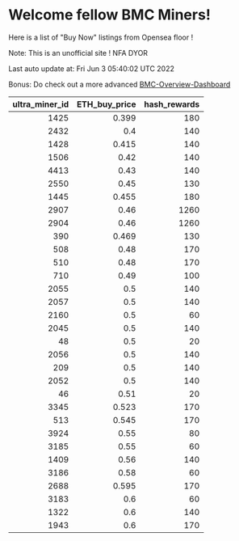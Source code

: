 # Welcome fellow BMC Miners!
Here is a list of "Buy Now" listings from Opensea floor !

Note: This is an unofficial site ! NFA DYOR

Last auto update at: Fri Jun  3 05:40:02 UTC 2022

Bonus: Do check out a more advanced [BMC-Overview-Dashboard](https://dune.com/defifunk/BMC-Overview-Dashboard)


|   ultra_miner_id |   ETH_buy_price |   hash_rewards |
|-----------------:|----------------:|---------------:|
|             1425 |           0.399 |            180 |
|             2432 |           0.4   |            140 |
|             1428 |           0.415 |            140 |
|             1506 |           0.42  |            140 |
|             4413 |           0.43  |            140 |
|             2550 |           0.45  |            130 |
|             1445 |           0.455 |            180 |
|             2907 |           0.46  |           1260 |
|             2904 |           0.46  |           1260 |
|              390 |           0.469 |            130 |
|              508 |           0.48  |            170 |
|              510 |           0.48  |            170 |
|              710 |           0.49  |            100 |
|             2055 |           0.5   |            140 |
|             2057 |           0.5   |            140 |
|             2160 |           0.5   |             60 |
|             2045 |           0.5   |            140 |
|               48 |           0.5   |             20 |
|             2056 |           0.5   |            140 |
|              209 |           0.5   |            140 |
|             2052 |           0.5   |            140 |
|               46 |           0.51  |             20 |
|             3345 |           0.523 |            170 |
|              513 |           0.545 |            170 |
|             3924 |           0.55  |             80 |
|             3185 |           0.55  |             60 |
|             1409 |           0.56  |            140 |
|             3186 |           0.58  |             60 |
|             2688 |           0.595 |            170 |
|             3183 |           0.6   |             60 |
|             1322 |           0.6   |            140 |
|             1943 |           0.6   |            170 |